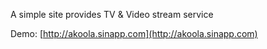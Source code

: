 A simple site provides TV & Video stream service

Demo: [http://akoola.sinapp.com](http://akoola.sinapp.com)

